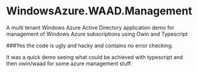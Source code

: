 WindowsAzure.WAAD.Management
============================

A multi tenant Windows Azure Active Directory application demo for management of Windows Azure subscriptions using Owin and Typescript


###Yes the code is ugly and hacky and contains no error checking.

It was a quick demo seeing what could be achieved with typescript and then owin/waad for some azure management stuff.
